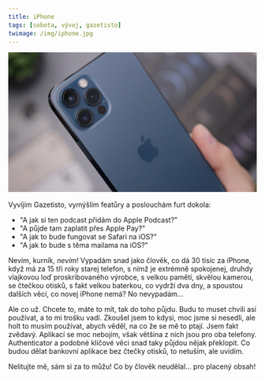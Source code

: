 ```yaml
---
title: iPhone
tags: [sobota, vývoj, gazetisto]
twimage: /img/iphone.jpg
---
```


![cover](/img/iphone.jpg)

Vyvíjím Gazetisto, vymýšlím featůry a poslouchám furt dokola:

- "A jak si ten podcast přidám do Apple Podcast?"
- "A půjde tam zaplatit přes Apple Pay?"
- "A jak to bude fungovat se Safari na iOS?"
- "A jak to bude s těma mailama na iOS?"

Nevím, kurník, _nevím!_ Vypadám snad jako člověk, co dá 30 tisíc za iPhone, když má za 15 tři roky starej telefon, s nímž je extrémně spokojenej, druhdy vlajkovou loď proskribovaného výrobce, s velkou pamětí, skvělou kamerou, se čtečkou otisků, s fakt velkou baterkou, co vydrží dva dny, a spoustou dalších věcí, co novej iPhone nemá? No nevypadám...

Ale co už. Chcete to, máte to mít, tak do toho půjdu. Budu to muset chvíli asi používat, a to mi trošku vadí. Zkoušel jsem to kdysi, moc jsme si nesedli, ale holt to musím používat, abych věděl, na co že se mě to ptají. Jsem fakt zvědavý. Aplikací se moc nebojím, však většina z nich jsou pro oba telefony. Authenticator a podobné klíčové věci snad taky půjdou nějak překlopit. Co budou dělat bankovní aplikace bez čtečky otisků, to netuším, ale uvidím.

Nelitujte mě, sám si za to můžu! Co by člověk neudělal... pro placený obsah!